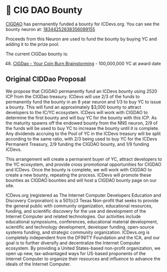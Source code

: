 # 🚬 CIG DAO Bounty

[CIGDAO](https://cigdao.com) has permanently funded a bounty for ICDevs.org.  You can see the bounty neuron at: [18344252638356089155](https://icscan.io/neuron/18344252638356089155)

Proceeds from this Neuron are used to fund the bounty by buying YC and adding it to the prize pool.

The current CIGDao bounty is:

48. [CIGDao - Your Coin Burn Brainstorming](/bounties/2023/01/19/YC-CIGDao-Brainstorming.html) - 100,000,000 YC at award date

## Original CIDDao Proposal

We propose that CIGDAO permanently fund an ICDevs bounty using 2520 ICP from the CIGDao treasury. ICDevs will use 2/3 of the funds to permanently fund the bounty in an 8 year neuron and 1/3 to buy YC to issue a bounty. This will fund an approximately $3,000 bounty to attract developers to the IC/YC ecosystem. ICDevs will work with CIGDAO to determine the first bounty and will buy YC for the bounty with this ICP. As the maturity spawns off the endowed bounty from the NNS neuron, 2/9 of the funds will be used to buy YC to increase the bounty until it is complete. Any dividends accruing to the Pool of YC in the ICDevs treasury will be split according to the same ratio, with 2/3 being used to buy YC for the ICDevs Permanent Treasury, 2/9 funding the CIGDAO bounty, and 1/9 funding ICDevs.

This arrangement will create a permanent buyer of YC, attract developers to the YC ecosystem, and provide cross promotional opportunities for CIGDAO and ICDevs. Once the bounty is complete, we will work with CIGDAO to create a new bounty, repeating the process. ICDevs will promote these bounties as CIGDAO bounties and will host a CIGDAO bounty page on our site.

ICDevs.org (registered as The Internet Computer Developers Education and Discovery Corporation) is a 501(c)3 Texas Non-profit that seeks to provide the general public with community organization, educational resources, funding, and scientific discovery for the use and development of the Internet Computer and related technologies. Our activities include educational symposiums, conferences, educational material development, scientific and technology development, developer funding, open-source systems funding, and strategic community organization. ICDevs.org is completely independent from the DFINITY Foundation and the ICA, and our goal is to further diversify and decentralize the Internet Computer ecosystem. By providing a United States-based non-profit organization, we open up new, tax-advantaged ways for US-based proponents of the Internet Computer to organize their resources and influence to advance the ideals of the Internet Computer.


